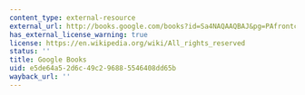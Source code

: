 ```yaml
---
content_type: external-resource
external_url: http://books.google.com/books?id=Sa4NAQAAQBAJ&pg=PAfrontcover
has_external_license_warning: true
license: https://en.wikipedia.org/wiki/All_rights_reserved
status: ''
title: Google Books
uid: e5de64a5-2d6c-49c2-9688-5546408dd65b
wayback_url: ''
---
```


